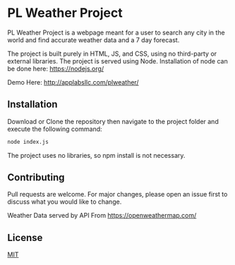 # PL Weather Project

PL Weather Project is a webpage meant for a user to search any city in the world and find accurate weather data and a 7 day forecast.

The project is built purely in HTML, JS, and CSS, using no third-party or external libraries. The project is served using Node. Installation of node can be done here: https://nodejs.org/ 

Demo Here: http://applabsllc.com/plweather/

## Installation

Download or Clone the repository then navigate to the project folder and execute the following command:

```bash
node index.js
```

The project uses no libraries, so npm install is not necessary.

## Contributing
Pull requests are welcome. For major changes, please open an issue first to discuss what you would like to change.

Weather Data served by API From https://openweathermap.com/

## License
[MIT](https://choosealicense.com/licenses/mit/)